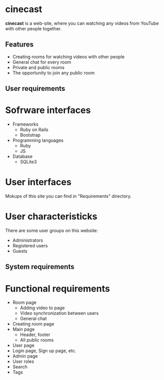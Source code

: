 # cinecast
**cinecast** is a web-site, where you can watching any videos from YouTube with other people together.

## Features
* Creating rooms for watching videos with other people
* General chat for every room
* Private and public rooms
* The opportunity to join any public room

## User requirements
# Sofrware interfaces
* Frameworks
  * Ruby on Rails
  * Bootstrap
* Programming languages
  * Ruby
  * JS
* Database
  * SQLite3

# User interfaces
Mokups of this site you can find in "Requirements" directory.

# User characteristicks
There are some user groups on this website:
* Administrators
* Registered users
* Guests

## System requirements
# Functional requirements
* Room page
  * Adding video to page
  * Video synchronization between users
  * General chat
* Creating room page
* Main page
  * Header, footer
  * All public rooms
* User page
* Login page, Sign up page, etc.
* Admin page
* User roles
* Search
* Tags
